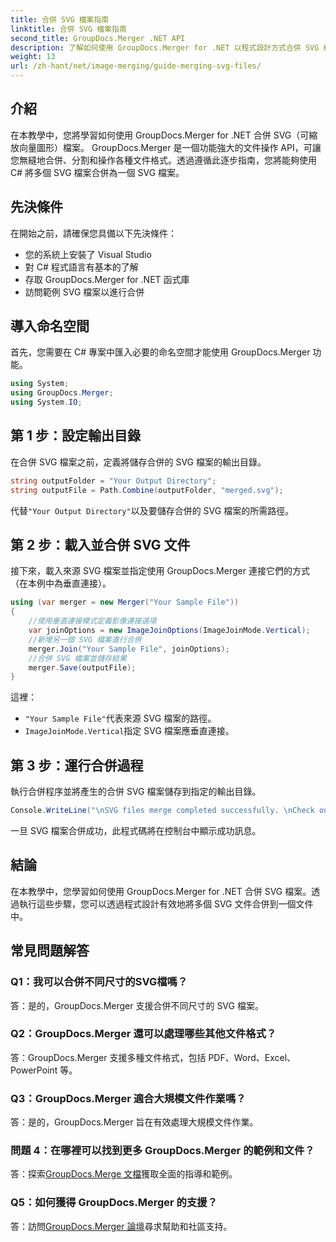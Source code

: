 ```yaml
---
title: 合併 SVG 檔案指南
linktitle: 合併 SVG 檔案指南
second_title: GroupDocs.Merger .NET API
description: 了解如何使用 GroupDocs.Merger for .NET 以程式設計方式合併 SVG 檔案。輕鬆組合多個 SVG 文件。
weight: 13
url: /zh-hant/net/image-merging/guide-merging-svg-files/
---
```

## 介紹
在本教學中，您將學習如何使用 GroupDocs.Merger for .NET 合併 SVG（可縮放向量圖形）檔案。 GroupDocs.Merger 是一個功能強大的文件操作 API，可讓您無縫地合併、分割和操作各種文件格式。透過遵循此逐步指南，您將能夠使用 C# 將多個 SVG 檔案合併為一個 SVG 檔案。

## 先決條件

在開始之前，請確保您具備以下先決條件：

- 您的系統上安裝了 Visual Studio
- 對 C# 程式語言有基本的了解
- 存取 GroupDocs.Merger for .NET 函式庫
- 訪問範例 SVG 檔案以進行合併

## 導入命名空間

首先，您需要在 C# 專案中匯入必要的命名空間才能使用 GroupDocs.Merger 功能。

```csharp
using System; 
using GroupDocs.Merger;
using System.IO;
```

## 第 1 步：設定輸出目錄

在合併 SVG 檔案之前，定義將儲存合併的 SVG 檔案的輸出目錄。

```csharp
string outputFolder = "Your Output Directory";
string outputFile = Path.Combine(outputFolder, "merged.svg");
```

代替`"Your Output Directory"`以及要儲存合併的 SVG 檔案的所需路徑。

## 第 2 步：載入並合併 SVG 文件

接下來，載入來源 SVG 檔案並指定使用 GroupDocs.Merger 連接它們的方式（在本例中為垂直連接）。

```csharp
using (var merger = new Merger("Your Sample File"))
{
    //使用垂直連接模式定義影像連接選項
    var joinOptions = new ImageJoinOptions(ImageJoinMode.Vertical);
    //新增另一個 SVG 檔案進行合併
    merger.Join("Your Sample File", joinOptions);
    //合併 SVG 檔案並儲存結果
    merger.Save(outputFile);
}
```

這裡：
- `"Your Sample File"`代表來源 SVG 檔案的路徑。
- `ImageJoinMode.Vertical`指定 SVG 檔案應垂直連接。

## 第 3 步：運行合併過程

執行合併程序並將產生的合併 SVG 檔案儲存到指定的輸出目錄。

```csharp
Console.WriteLine("\nSVG files merge completed successfully. \nCheck output in {0}", outputFolder);
```

一旦 SVG 檔案合併成功，此程式碼將在控制台中顯示成功訊息。

## 結論

在本教學中，您學習如何使用 GroupDocs.Merger for .NET 合併 SVG 檔案。透過執行這些步驟，您可以透過程式設計有效地將多個 SVG 文件合併到一個文件中。

## 常見問題解答

### Q1：我可以合併不同尺寸的SVG檔嗎？

答：是的，GroupDocs.Merger 支援合併不同尺寸的 SVG 檔案。

### Q2：GroupDocs.Merger 還可以處理哪些其他文件格式？

答：GroupDocs.Merger 支援多種文件格式，包括 PDF、Word、Excel、PowerPoint 等。

### Q3：GroupDocs.Merger 適合大規模文件作業嗎？

答：是的，GroupDocs.Merger 旨在有效處理大規模文件作業。

### 問題 4：在哪裡可以找到更多 GroupDocs.Merger 的範例和文件？

答：探索[GroupDocs.Merge 文檔](https://tutorials.groupdocs.com/merger/net/)獲取全面的指導和範例。

### Q5：如何獲得 GroupDocs.Merger 的支援？

答：訪問[GroupDocs.Merger 論壇](https://forum.groupdocs.com/c/merger/32)尋求幫助和社區支持。